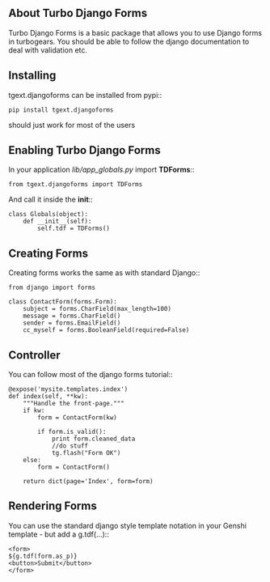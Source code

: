 About Turbo Django Forms
-------------------------

Turbo Django Forms is a basic package that allows you to use Django forms
in turbogears. You should be able to follow the django documentation to
deal with validation etc.

Installing
-------------------------------

tgext.djangoforms can be installed from pypi::

    pip install tgext.djangoforms

should just work for most of the users

Enabling Turbo Django Forms
----------------------------------

In your application *lib/app_globals.py* import **TDForms**::

    from tgext.djangoforms import TDForms

And call it inside the **__init__**::

    class Globals(object):
        def __init__(self):
            self.tdf = TDForms()

Creating Forms
----------------------------

Creating forms works the same as with standard Django::

    from django import forms

    class ContactForm(forms.Form):
        subject = forms.CharField(max_length=100)
        message = forms.CharField()
        sender = forms.EmailField()
        cc_myself = forms.BooleanField(required=False)

Controller
----------------------------

You can follow most of the django forms tutorial::

    @expose('mysite.templates.index')
    def index(self, **kw):
        """Handle the front-page."""
        if kw:
            form = ContactForm(kw)
            
            if form.is_valid():
                print form.cleaned_data
                //do stuff
                tg.flash("Form OK")
        else:
            form = ContactForm()
            
        return dict(page='Index', form=form)

Rendering Forms
----------------------------

You can use the standard django style template notation in your Genshi template - but add a g.tdf(...)::

    <form>
    ${g.tdf(form.as_p)}
    <button>Submit</button>
    </form>